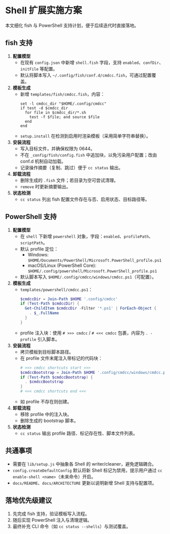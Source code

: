 # Shell 扩展实施方案

本文细化 fish 与 PowerShell 支持计划，便于后续迭代时直接落地。

## fish 支持
1. **配置模型**
   - 在现有 `config.json` 中新增 `shell.fish` 字段，支持 `enabled`、`confDir`、`initFile` 等配置。
   - 默认将脚本写入 `~/.config/fish/conf.d/cmdcc.fish`，可通过配置覆盖。
2. **模板生成**
   - 新增 `templates/fish/cmdcc.fish`，内容：
     ```fish
     set -l cmdcc_dir "$HOME/.config/cmdcc"
     if test -d $cmdcc_dir
       for file in $cmdcc_dir/*.sh
         test -f $file; and source $file
       end
     end
     ```
   - `setup.install` 在检测到启用时渲染模板（采用简单字符串替换）。
3. **安装流程**
   - 写入目标文件，并确保权限为 0644。
   - 不在 `_config/fish/config.fish` 中追加块，以免污染用户配置；改由 conf.d 机制自动加载。
   - 记录操作摘要（复制、跳过）便于 `cc status` 输出。
4. **卸载流程**
   - 删除生成的 `.fish` 文件；若目录为空可尝试清理。
   - `remove` 时更新摘要输出。
5. **状态检测**
   - `cc status` 列出 fish 配置文件存在与否、启用状态、目标路径等。

## PowerShell 支持
1. **配置模型**
   - 在 `shell` 下新增 `powershell` 对象，字段：`enabled`、`profilePath`、`scriptPath`。
   - 默认 profile 定位：
     - Windows: `$HOME/Documents/PowerShell/Microsoft.PowerShell_profile.ps1`
     - macOS/Linux (PowerShell Core): `$HOME/.config/powershell/Microsoft.PowerShell_profile.ps1`
   - 默认脚本写入 `$HOME/.config/cmdcc/windows/cmdcc.ps1`（可配置）。
2. **模板生成**
   - `templates/powershell/cmdcc.ps1`：
     ```powershell
     $cmdccDir = Join-Path $HOME '.config/cmdcc'
     if (Test-Path $cmdccDir) {
       Get-ChildItem $cmdccDir -Filter '*.ps1' | ForEach-Object {
         . $_.FullName
       }
     }
     ```
   - profile 注入块：使用 `# >>> cmdcc` / `# <<< cmdcc` 包裹，内容为 `.
   -profile` 引入脚本。
3. **安装流程**
   - 拷贝模板到目标脚本路径。
   - 在 profile 文件末尾注入带标记的代码块：
     ```powershell
     # >>> cmdcc shortcuts start >>>
     $cmdccBootstrap = Join-Path $HOME '.config/cmdcc/windows/cmdcc.ps1'
     if (Test-Path $cmdccBootstrap) {
       . $cmdccBootstrap
     }
     # <<< cmdcc shortcuts end <<<
     ```
   - 如 profile 不存在则创建。
4. **卸载流程**
   - 移除 profile 中的注入块。
   - 删除生成的 bootstrap 脚本。
5. **状态检测**
   - `cc status` 输出 profile 路径、标记存在性、脚本文件列表。

## 共通事项
- 需要在 `lib/setup.js` 中抽象各 Shell 的 writer/cleaner，避免逻辑耦合。
- `config.createDefaultConfig` 默认将新 Shell 标记为禁用，提示用户通过 `cc enable-shell <name>`（未来命令）开启。
- `docs/README`、`docs/ARCHITECTURE` 更新以说明新增 Shell 支持与配置项。

## 落地优先级建议
1. 先完成 fish 支持，验证模板写入流程。
2. 随后实现 PowerShell 注入与清理逻辑。
3. 最终补充 CLI 命令（如 `cc status --shells`）与测试覆盖。

